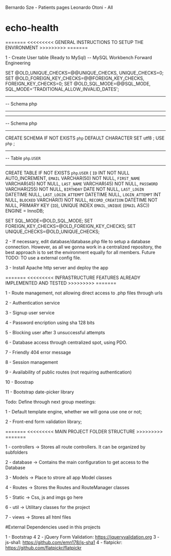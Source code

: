 Bernardo Sze - Patients pages
Leonardo Otoni - All

# echo-health

======= <<<<<<<<< GENERAL INSTRUCTIONS TO SETUP THE ENVIRONMENT >>>>>>>>> =======

1 - Create User table (Ready to MySql)
-- MySQL Workbench Forward Engineering

SET @OLD_UNIQUE_CHECKS=@@UNIQUE_CHECKS, UNIQUE_CHECKS=0;
SET @OLD_FOREIGN_KEY_CHECKS=@@FOREIGN_KEY_CHECKS, FOREIGN_KEY_CHECKS=0;
SET @OLD_SQL_MODE=@@SQL_MODE, SQL_MODE='TRADITIONAL,ALLOW_INVALID_DATES';

-- -----------------------------------------------------
-- Schema php
-- -----------------------------------------------------

-- -----------------------------------------------------
-- Schema php
-- -----------------------------------------------------
CREATE SCHEMA IF NOT EXISTS `php` DEFAULT CHARACTER SET utf8 ;
USE `php` ;

-- -----------------------------------------------------
-- Table `php`.`USER`
-- -----------------------------------------------------
CREATE TABLE IF NOT EXISTS `php`.`USER` (
  `ID` INT NOT NULL AUTO_INCREMENT,
  `EMAIL` VARCHAR(50) NOT NULL,
  `FIRST_NAME` VARCHAR(45) NOT NULL,
  `LAST_NAME` VARCHAR(45) NOT NULL,
  `PASSWORD` VARCHAR(255) NOT NULL,
  `BIRTHDAY` DATE NOT NULL,
  `LAST_LOGIN` DATETIME NULL,
  `LAST_LOGIN_ATTEMPT` DATETIME NULL,
  `LOGIN_ATTEMPT` INT NULL,
  `BLOCKED` VARCHAR(1) NOT NULL,
  `RECORD_CREATION` DATETIME NOT NULL,
  PRIMARY KEY (`ID`),
  UNIQUE INDEX `EMAIL_UNIQUE` (`EMAIL` ASC))
ENGINE = InnoDB;


SET SQL_MODE=@OLD_SQL_MODE;
SET FOREIGN_KEY_CHECKS=@OLD_FOREIGN_KEY_CHECKS;
SET UNIQUE_CHECKS=@OLD_UNIQUE_CHECKS;

2 - If necessary, edit database/database.php file to setup a database connection. However, as
all we gonna work in a centralized repository, the best approach is to set the environment equally for all members. Future TODO: TO use a external config file.

3 - Install Apache http server and deploy the app


======= <<<<<<<<< INFRASTRUCTURE FEATURES ALREADY IMPLEMENTED AND TESTED >>>>>>>>> =======

  1 - Route management, not allowing direct access to .php files through urls

  2 - Authentication service

  3 - Signup user service

  4 - Password encription using sha 128 bits

  5 - Blocking user after 3 unsuccessful attempts

  6 - Database access through centralized spot, using PDO.

  7 - Friendly 404 error message

  8 - Session management

  9 - Availability of public routes (not requiring authentication)

  10 - Boostrap

  11 - Bootstrap date-picker library


  Todo: Define through next group meetings:

  1 - Default template engine, whether we will gona use one or not;

  2 - Front-end form validation library;



======= <<<<<<<<< MAIN PROJECT FOLDER STRUCTURE >>>>>>>>> =======

  1 - controllers -> Stores all route controllers. It can be organized by subfolders

  2 - database -> Contains the main configuration to get access to the Database

  3 - Models -> Place to strore all app Model classes

  4 - Routes -> Stores the Routes and RouteManager classes

  5 - Static -> Css, js and imgs go here

  6 - util -> Utilitary classes for the project

  7 - views -> Stores all html files

#External Dependencies used in this projects

1 - Bootstrap 4
2 - jQuery Form Validation: https://jqueryvalidation.org
3 - js-sha1: https://github.com/emn178/js-sha1
4 - flatpickr: https://github.com/flatpickr/flatpickr
